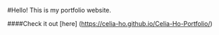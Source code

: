 #Hello!  This is my portfolio website.

####Check it out [here] (https://celia-ho.github.io/Celia-Ho-Portfolio/)

